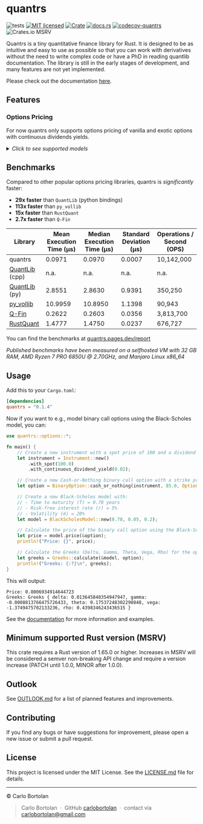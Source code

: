 # quantrs

![tests][actions-test-badge]
[![MIT licensed][license-badge]](./LICENSE.md)
[![Crate][crates-badge]][crates-url]
[![docs.rs][docsrs-badge]][docs-url]
[![codecov-quantrs][codecov-badge]][codecov-url]
![Crates.io MSRV][crates-msrv-badge]

[actions-test-badge]: https://github.com/carlobortolan/quantrs/actions/workflows/ci.yml/badge.svg
[crates-badge]: https://img.shields.io/crates/v/quantrs.svg
[crates-url]: https://crates.io/crates/quantrs
[license-badge]: https://img.shields.io/badge/license-MIT-blue.svg
[docsrs-badge]: https://img.shields.io/docsrs/quantrs
[docs-url]: https://docs.rs/quantrs/*/quantrs
[codecov-badge]: https://codecov.io/gh/carlobortolan/quantrs/graph/badge.svg?token=NJ4HW3OQFY
[codecov-url]: https://codecov.io/gh/carlobortolan/quantrs
[crates-msrv-badge]: https://img.shields.io/crates/msrv/quantrs

Quantrs is a tiny quantitative finance library for Rust.
It is designed to be as intuitive and easy to use as possible so that you can work with derivatives without the need to write complex code or have a PhD in reading quantlib documentation.
The library is still in the early stages of development, and many features are not yet implemented.

Please check out the documentation [here][docs-url].

## Features

### Options Pricing

For now quantrs only supports options pricing of vanilla and exotic options with continuous dividends yields.

<details>
<summary><i>Click to see supported models</i></summary>

|                             | Black-Scholes   | Black-76 | Lattice      | ³Monte-Carlo | Finite Diff   | Heston |
| --------------------------- | --------------- | -------- | ------------ | ------------ | ------------- | ------ |
| European                    | ✅              | ⏳       | ✅           | ✅           | ⏳            | ⏳     |
| American                    | ❌              | ❌       | ✅           | ❌ (L. Sq.)  | ⏳            | ❌     |
| Bermudan                    | ❌              | ❌       | ⏳           | ❌ (L. Sq.)  | ❌ (complex)  | ❌     |
| ¹Basket                     | ⏳ (∀component) | ❌       | ⏳ (approx.) | ⏳           | ❌            | ❌     |
| ¹Rainbow                    | ✅ (∀component) | ❌       | ✅           | ✅           | ❌            | ❌     |
| ²Barrier                    | ❌ (mod. BSM)   | ❌       | ⏳           | ⏳           | ⏳            | ⏳     |
| ²Double Barrier             | ❌ (mod. BSM)   | ❌       | ⏳           | ⏳           | ❌ (complex)  | ⏳     |
| ²Asian (fixed strike)       | ❌ (mod. BSM)   | ❌       | ❌           | ✅           | ⏳            | ⏳     |
| ²Asian (floating strike)    | ❌ (mod. BSM)   | ❌       | ❌           | ✅           | ⏳            | ⏳     |
| ²Lookback (fixed strike)    | ⏳              | ❌       | ❌           | ⏳           | ⏳            | ⏳     |
| ²Lookback (floating strike) | ⏳              | ❌       | ❌           | ⏳           | ⏳            | ⏳     |
| ²Binary Cash-or-Nothing     | ✅              | ⏳       | ✅           | ✅           | ❌ (mod. PDE) | ⏳     |
| ²Binary Asset-or-Nothing    | ✅              | ⏳       | ✅           | ✅           | ❌ (mod. PDE) | ⏳     |
| Greeks (Δ, ν, Θ, ρ, Γ)      | ✅              | ⏳       | ⏳           | ❌           | ❌            | ❌     |
| Implied Volatility          | ✅              | ⏳       | ⏳           | ❌           | ❌            | ❌     |

> ¹ _"Exotic" options with standard exercise style; only differ in their payoff value_\
> ² _Non-vanilla path-dependent "exotic" options_\
> ³ _MC simulates underlying price paths based on geometric Brownian motion for Black-Scholes models and geometric average price paths for Asian and Lookback options_\
> ✅ = Supported, ⏳ = Planned / In progress, ❌ = Not supported / Not applicable

</details>

## Benchmarks

Compared to other popular options pricing libraries, quantrs is _significantly_ faster:

<!-- - **⏳x faster** `QuantLib` (C++ bindings) -->

- **29x faster** than `QuantLib` (python bindings)
- **113x faster** than `py_vollib`
- **15x faster** than `RustQuant`
- **2.7x faster** than `Q-Fin`

| Library                                                | Mean Execution Time (μs) | Median Execution Time (μs) | Standard Deviation (μs) | Operations / Second (OPS) |
| ------------------------------------------------------ | ------------------------ | -------------------------- | ----------------------- | ------------------------- |
| quantrs                                                | 0.0971                   | 0.0970                     | 0.0007                  | 10,142,000                |
| [QuantLib](https://www.quantlib.org) (cpp)             | n.a.                     | n.a.                       | n.a.                    | n.a.                      |
| [QuantLib](https://pypi.org/project/QuantLib) (py)     | 2.8551                   | 2.8630                     | 0.9391                  | 350,250                   |
| [py_vollib](https://github.com/vollib/py_vollib)       | 10.9959                  | 10.8950                    | 1.1398                  | 90,943                    |
| [Q-Fin](https://github.com/romanmichaelpaolucci/Q-Fin) | 0.2622                   | 0.2603                     | 0.0356                  | 3,813,700                 |
| [RustQuant](https://github.com/avhz/RustQuant)         | 1.4777                   | 1.4750                     | 0.0237                  | 676,727                   |

You can find the benchmarks at [quantrs.pages.dev/report](https://quantrs.pages.dev/report/)

_Published benchmarks have been measured on a selfhosted VM with 32 GB RAM, AMD Ryzen 7 PRO 6850U @ 2.70GHz, and Manjaro Linux x86_64_

## Usage

Add this to your `Cargo.toml`:

```toml
[dependencies]
quantrs = "0.1.4"
```

Now if you want to e.g., model binary call options using the Black-Scholes model, you can:

```rust
use quantrs::options::*;

fn main() {
    // Create a new instrument with a spot price of 100 and a dividend yield of 2%
    let instrument = Instrument::new()
        .with_spot(100.0)
        .with_continuous_dividend_yield(0.02);

    // Create a new Cash-or-Nothing binary call option with a strike price of 85
    let option = BinaryOption::cash_or_nothing(instrument, 85.0, OptionType::Call);

    // Create a new Black-Scholes model with:
    // - Time to maturity (T) = 0.78 years
    // - Risk-free interest rate (r) = 5%
    // - Volatility (σ) = 20%
    let model = BlackScholesModel::new(0.78, 0.05, 0.2);

    // Calculate the price of the binary call option using the Black-Scholes model
    let price = model.price(&option);
    println!("Price: {}", price);

    // Calculate the Greeks (Delta, Gamma, Theta, Vega, Rho) for the option
    let greeks = Greeks::calculate(&model, option);
    println!("Greeks: {:?}\n", greeks);
}
```

This will output:

```text
Price: 0.8006934914644723
Greeks: Greeks { delta: 0.013645840354947947, gamma: -0.0008813766475726433, theta: 0.17537248302290848, vega: -1.3749475702133236, rho: 0.4398346243436515 }
```

See the [documentation][docs-url] for more information and examples.

## Minimum supported Rust version (MSRV)

This crate requires a Rust version of 1.65.0 or higher. Increases in MSRV will be considered a semver non-breaking API change and require a version increase (PATCH until 1.0.0, MINOR after 1.0.0).

## Outlook

See [OUTLOOK.md](OUTLOOK.md) for a list of planned features and improvements.

## Contributing

If you find any bugs or have suggestions for improvement, please open a new issue or submit a pull request.

## License

This project is licensed under the MIT License. See the [LICENSE.md](LICENSE.md) file for details.

---

© Carlo Bortolan

> Carlo Bortolan &nbsp;&middot;&nbsp;
> GitHub [carlobortolan](https://github.com/carlobortolan) &nbsp;&middot;&nbsp;
> contact via [carlobortolan@gmail.com](mailto:carlobortolan@gmail.com)
